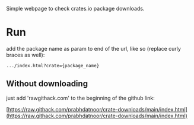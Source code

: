 Simple webpage to check crates.io package downloads.

# Run
add the package name as param to end of the url, like so (replace curly braces as well):
```
.../index.html?crate={package_name}
```

## Without downloading
just add 'rawgithack.com' to the beginning of the github link:
 
[https://raw.githack.com/prabhdatnoor/crate-downloads/main/index.html](https://raw.githack.com/prabhdatnoor/crate-downloads/main/index.html)
